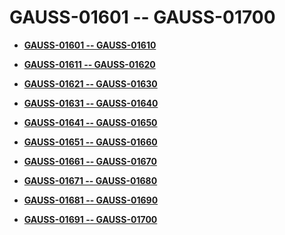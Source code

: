 # GAUSS-01601 -- GAUSS-01700<a name="ZH-CN_TOPIC_0302073566"></a>

-   **[GAUSS-01601 -- GAUSS-01610](GAUSS-01601----GAUSS-01610.md)**  

-   **[GAUSS-01611 -- GAUSS-01620](GAUSS-01611----GAUSS-01620.md)**  

-   **[GAUSS-01621 -- GAUSS-01630](GAUSS-01621----GAUSS-01630.md)**  

-   **[GAUSS-01631 -- GAUSS-01640](GAUSS-01631----GAUSS-01640.md)**  

-   **[GAUSS-01641 -- GAUSS-01650](GAUSS-01641----GAUSS-01650.md)**  

-   **[GAUSS-01651 -- GAUSS-01660](GAUSS-01651----GAUSS-01660.md)**  

-   **[GAUSS-01661 -- GAUSS-01670](GAUSS-01661----GAUSS-01670.md)**  

-   **[GAUSS-01671 -- GAUSS-01680](GAUSS-01671----GAUSS-01680.md)**  

-   **[GAUSS-01681 -- GAUSS-01690](GAUSS-01681----GAUSS-01690.md)**  

-   **[GAUSS-01691 -- GAUSS-01700](GAUSS-01691----GAUSS-01700.md)**  


